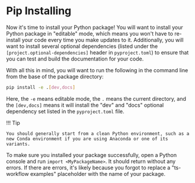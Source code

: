 # Pip Installing

Now it's time to install your Python package! You will want to install your Python package in "editable" mode, which means you won't have to re-install your code every time you make updates to it. Additionally, you will want to install several optional dependencies (listed under the `[project.optional-dependencies]` header in `pyproject.toml`) to ensure that you can test and build the documentation for your code.

With all this in mind, you will want to run the following in the command line from the base of the package directory:

```bash
pip install -e .[dev,docs]
```

Here, the `-e` means editable mode, the `.` means the current directory, and the `[dev,docs]` means it will install the "dev" and "docs" optional dependency set listed in the `pyproject.toml` file.

!!! Tip

    You should generally start from a clean Python environment, such as a new Conda environment if you are using Anaconda or one of its variants.

To make sure you installed your package successfully, open a Python console and run `import <MyPackageName>`. It should return without any errors. If there are errors, it's likely because you forgot to replace a "ts-workflow examples" placeholder with the name of your package.
